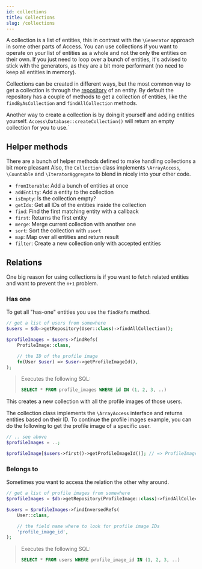 ```yaml
---
id: collections
title: Collections
slug: /collections
---
```


A collection is a list of entities, this in contrast with the `\Generator`
approach in some other parts of Access. You can use collections if you want to
operate on your list of entities as a whole and not the only the entities on
their own. If you just need to loop over a bunch of entities, it's advised to
stick with the generators, as they are a bit more performant (no need to keep
all entities in memory).

Collections can be created in different ways, but the most common way to get a
collection is through the [repository](repositories) of an entity. By default
the repository has a couple of methods to get a collection of entities, like the
`findByAsCollection` and `findAllCollection` methods.

Another way to create a collection is by doing it yourself and adding entities
yourself. `Access\Database::createCollection()` will return an empty collection
for you to use.`

## Helper methods

There are a bunch of helper methods defined to make handling collections a bit
more pleasant Also, the `Collection` class implements `\ArrayAccess`,
`\Countable` and `\IteratorAggregate` to blend in nicely into your other code.

-   `fromIterable`: Add a bunch of entities at once
-   `addEntity`: Add a entity to the collection
-   `isEmpty`: Is the collection empty?
-   `getIds`: Get all IDs of the entities inside the collection
-   `find`: Find the first matching entity with a callback
-   `first`: Returns the first entity
-   `merge`: Merge current collection with another one
-   `sort`: Sort the collection with `usort`
-   `map`: Map over all entities and return result
-   `filter`: Create a new collection only with accepted entities

## Relations

One big reason for using collections is if you want to fetch related entities
and want to prevent the `n+1` problem.

### Has one

To get all "has-one" entities you use the `findRefs` method.

```php
// get a list of users from somewhere
$users = $db->getRepository(User::class)->findAllCollection();

$profileImages = $users->findRefs(
    ProfileImage::class,

    // the ID of the profile image
    fn(User $user) => $user->getProfileImageId(),
);
```

> Executes the following SQL:
>
> ```sql
> SELECT * FROM profile_images WHERE id IN (1, 2, 3, ..)
> ```

This creates a new collection with all the profile images of those users.

The collection class implements the `\ArrayAccess` interface and returns
entities based on their ID. To continue the profile images example, you can do
the following to get the profile image of a specific user.

```php
// .. see above
$profileImages = ..;

$profileImage[$users->first()->getProfileImageId()]; // => ProfileImage entity
```

### Belongs to

Sometimes you want to access the relation the other why around.

```php
// get a list of profile images from somewhere
$profileImages = $db->getRepository(ProfileImage::class)->findAllCollection();

$users = $profileImages->findInversedRefs(
    User::class,

    // the field name where to look for profile image IDs
    'profile_image_id',
);
```

> Executes the following SQL:
>
> ```sql
> SELECT * FROM users WHERE profile_image_id IN (1, 2, 3, ..)
> ```
